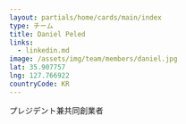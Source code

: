 ```yaml
---
layout: partials/home/cards/main/index
type: チーム
title: Daniel Peled
links:
  - linkedin.md
image: /assets/img/team/members/daniel.jpg
lat: 35.907757
lng: 127.766922
countryCode: KR
---
```


プレジデント兼共同創業者
